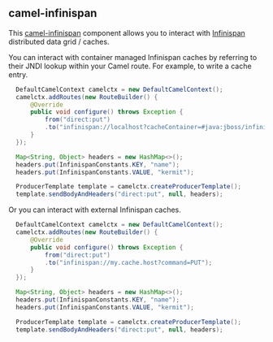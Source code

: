 ## camel-infinispan

This [camel-infinispan](http://camel.apache.org/infinispan.html) component allows you to interact with [Infinispan](http://infinispan.org) distributed data grid / caches.

You can interact with container managed Infinispan caches by referring to their JNDI lookup within your Camel route. For example, to write a cache entry.

```java
  DefaultCamelContext camelctx = new DefaultCamelContext();
  camelctx.addRoutes(new RouteBuilder() {
      @Override
      public void configure() throws Exception {
          from("direct:put")
          .to("infinispan://localhost?cacheContainer=#java:jboss/infinispan/container/myCache&command=PUT");
      }
  });

  Map<String, Object> headers = new HashMap<>();
  headers.put(InfinispanConstants.KEY, "name");
  headers.put(InfinispanConstants.VALUE, "kermit");

  ProducerTemplate template = camelctx.createProducerTemplate();
  template.sendBodyAndHeaders("direct:put", null, headers);
```

Or you can interact with external Infinispan caches.

```java
  DefaultCamelContext camelctx = new DefaultCamelContext();
  camelctx.addRoutes(new RouteBuilder() {
      @Override
      public void configure() throws Exception {
          from("direct:put")
          .to("infinispan://my.cache.host?command=PUT");
      }
  });

  Map<String, Object> headers = new HashMap<>();
  headers.put(InfinispanConstants.KEY, "name");
  headers.put(InfinispanConstants.VALUE, "kermit");

  ProducerTemplate template = camelctx.createProducerTemplate();
  template.sendBodyAndHeaders("direct:put", null, headers);
```
